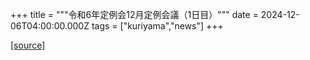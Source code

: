 +++
title = """令和6年定例会12月定例会議（1日目）"""
date = 2024-12-06T04:00:00.000Z
tags = ["kuriyama","news"]
+++


[[source]](https://www.town.kuriyama.hokkaido.jp/site/gikai/29685.html)
